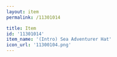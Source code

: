 ```yaml
---
layout: item
permalink: /11301014

title: Item
id: '11301014'
item_name: '(Intro) Sea Adventurer Hat'
icon_url: '11300104.png'
---
```

